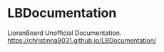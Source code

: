 # LBDocumentation
LioranBoard Unofficial Documentation. https://christinna9031.github.io/LBDocumentation/
